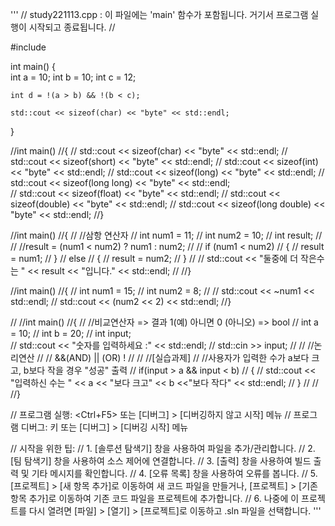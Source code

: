 
'''
// study221113.cpp : 이 파일에는 'main' 함수가 포함됩니다. 거기서 프로그램 실행이 시작되고 종료됩니다.
//

#include <iostream>

int main()
{	
	int a = 10;
	int b = 10;
	int c = 12;

	int d = !(a > b) && !(b < c);

	std::cout << sizeof(char) << "byte" << std::endl;
	
}





//int main()
//{
//	std::cout << sizeof(char) << "byte" << std::endl;
//	std::cout << sizeof(short) << "byte" << std::endl;
//	std::cout << sizeof(int) << "byte" << std::endl;
//	std::cout << sizeof(long) << "byte" << std::endl;
//	std::cout << sizeof(long long) << "byte" << std::endl;	
//	std::cout << sizeof(float) << "byte" << std::endl;
//	std::cout << sizeof(double) << "byte" << std::endl;
//	std::cout << sizeof(long double) << "byte" << std::endl;
//}

//int main()
//{
//	//삼항 연산자
//	int num1 = 11;
//	int num2 = 10;
//	int result;
//
//	//result = (num1 < num2) ? num1 : num2;
//
//	if (num1 < num2)
//	{
//		result = num1;
//	}
//	else
//	{
//		result = num2;
//	}
//
//	std::cout << "둘중에 더 작은수는 " << result << "입니다." << std::endl;
//
//}



//int main()
//{
//	int num1 = 15;
//	int num2 = 8;
//
//	std::cout << ~num1 << std::endl;
//	std::cout << (num2 << 2) << std::endl;
//}






//
//int main()
//{
//    //비교연산자 => 결과 1(예) 아니면 0 (아니오) => bool
//    int a = 10;
//    int b = 20;
//    int input;   
//    std::cout << "숫자를 입력하세요 :" << std::endl;
//    std::cin >> input;
//
//    //논리연산
//    // &&(AND)  || (OR)  !
//
//    //[실습과제]
//    //사용자가 입력한 수가 a보다 크고, b보다 작을 경우 "성공" 출력
//    if(input > a  &&  input < b)
//    {
//        std::cout << "입력하신 수는 " << a << "보다 크고" << b <<"보다 작다" << std::endl;
//    }
//
//
//}

// 프로그램 실행: <Ctrl+F5> 또는 [디버그] > [디버깅하지 않고 시작] 메뉴
// 프로그램 디버그: <F5> 키 또는 [디버그] > [디버깅 시작] 메뉴

// 시작을 위한 팁: 
//   1. [솔루션 탐색기] 창을 사용하여 파일을 추가/관리합니다.
//   2. [팀 탐색기] 창을 사용하여 소스 제어에 연결합니다.
//   3. [출력] 창을 사용하여 빌드 출력 및 기타 메시지를 확인합니다.
//   4. [오류 목록] 창을 사용하여 오류를 봅니다.
//   5. [프로젝트] > [새 항목 추가]로 이동하여 새 코드 파일을 만들거나, [프로젝트] > [기존 항목 추가]로 이동하여 기존 코드 파일을 프로젝트에 추가합니다.
//   6. 나중에 이 프로젝트를 다시 열려면 [파일] > [열기] > [프로젝트]로 이동하고 .sln 파일을 선택합니다.
'''
